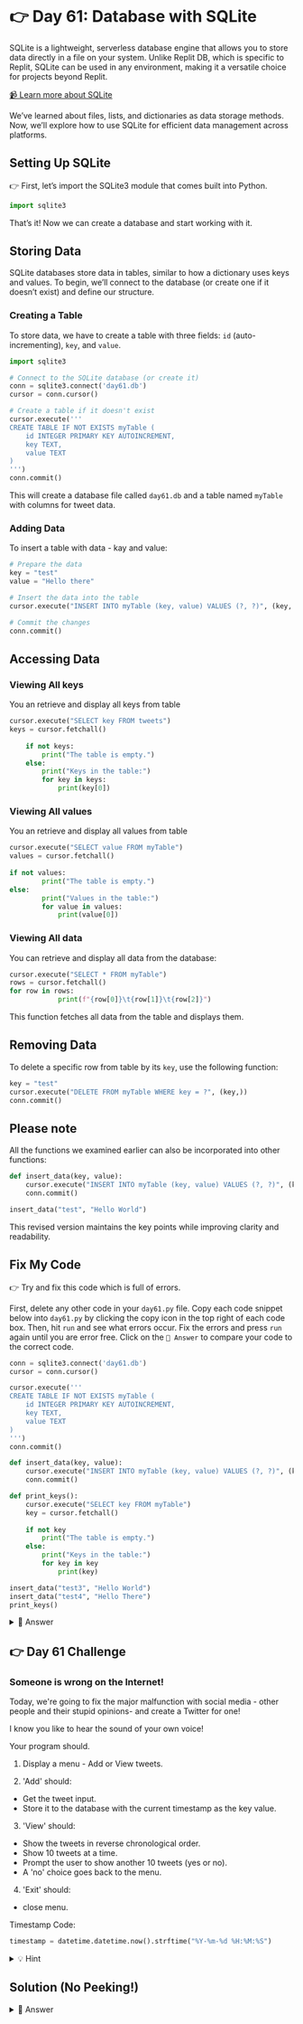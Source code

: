 # 👉 Day 61: Database with SQLite

SQLite is a lightweight, serverless database engine that allows you to store data directly in a file on your system. Unlike Replit DB, which is specific to Replit, SQLite can be used in any environment, making it a versatile choice for projects beyond Replit.

<a href="https://www.youtube.com/watch?v=girsuXz0yA8" target="_blank">📹 Learn more about SQLite</a>

We’ve learned about files, lists, and dictionaries as data storage methods. Now, we’ll explore how to use SQLite for efficient data management across platforms.

## Setting Up SQLite

👉 First, let’s import the SQLite3 module that comes built into Python.

```python
import sqlite3
```

That’s it! Now we can create a database and start working with it.

## Storing Data

SQLite databases store data in tables, similar to how a dictionary uses keys and values. To begin, we’ll connect to the database (or create one if it doesn’t exist) and define our structure.

### Creating a Table

To store data, we have to create a table with three fields: `id` (auto-incrementing), `key`, and `value`.

```python
import sqlite3

# Connect to the SQLite database (or create it)
conn = sqlite3.connect('day61.db')
cursor = conn.cursor()

# Create a table if it doesn't exist
cursor.execute('''
CREATE TABLE IF NOT EXISTS myTable (
    id INTEGER PRIMARY KEY AUTOINCREMENT,
    key TEXT,
    value TEXT
)
''')
conn.commit()
```

This will create a database file called `day61.db` and a table named `myTable` with columns for tweet data.

### Adding Data

To insert a table with data - kay and value:

```python
# Prepare the data
key = "test"
value = "Hello there"

# Insert the data into the table
cursor.execute("INSERT INTO myTable (key, value) VALUES (?, ?)", (key, value))

# Commit the changes
conn.commit()
```

## Accessing Data

### Viewing All keys

You an retrieve and display all keys from table

```python
cursor.execute("SELECT key FROM tweets")
keys = cursor.fetchall()
    
    if not keys:
        print("The table is empty.")
    else:
        print("Keys in the table:")
        for key in keys:
            print(key[0])
```

### Viewing All values

You an retrieve and display all values from table

```python
cursor.execute("SELECT value FROM myTable")
values = cursor.fetchall()
    
if not values:
        print("The table is empty.")
else:
        print("Values in the table:")
        for value in values:
            print(value[0])
```


### Viewing All data

You can retrieve and display all data from the database:

```python
cursor.execute("SELECT * FROM myTable")
rows = cursor.fetchall()
for row in rows:
            print(f"{row[0]}\t{row[1]}\t{row[2]}")
```

This function fetches all data from the table and displays them.


## Removing Data

To delete a specific row from table by its `key`, use the following function:

```python
key = "test"
cursor.execute("DELETE FROM myTable WHERE key = ?", (key,))
conn.commit()
```

## Please note 
All the functions we examined earlier can also be incorporated into other functions:

```python
def insert_data(key, value):
    cursor.execute("INSERT INTO myTable (key, value) VALUES (?, ?)", (key, value))
    conn.commit()

insert_data("test", "Hello World")
```
This revised version maintains the key points while improving clarity and readability. 


## Fix My Code

👉 Try and fix this code which is full of errors.

First, delete any other code in your `day61.py` file. Copy each code snippet below into `day61.py` by clicking the copy icon in the top right of each code box. Then, hit `run` and see what errors occur. Fix the errors and press `run` again until you are error free. Click on the `👀 Answer` to compare your code to the correct code.

```python
conn = sqlite3.connect('day61.db')
cursor = conn.cursor()

cursor.execute('''
CREATE TABLE IF NOT EXISTS myTable (
    id INTEGER PRIMARY KEY AUTOINCREMENT,
    key TEXT,
    value TEXT
)
''')
conn.commit()

def insert_data(key, value):
    cursor.execute("INSERT INTO myTable (key, value) VALUES (?, ?)", (key, value))
    conn.commit()

def print_keys():
    cursor.execute("SELECT key FROM myTable")
    key = cursor.fetchall()
    
    if not key
        print("The table is empty.")
    else:
        print("Keys in the table:")
        for key in key
            print(key)

insert_data("test3", "Hello World")
insert_data("test4", "Hello There")
print_keys()
```


<details>
<summary>👀 Answer</summary>

```python
import sqlite3 # no import

conn = sqlite3.connect('day61.db')
cursor = conn.cursor()


cursor.execute('''
CREATE TABLE IF NOT EXISTS myTable (
    id INTEGER PRIMARY KEY AUTOINCREMENT,
    key TEXT,
    value TEXT
)
''')
conn.commit()

def insert_data(key, value):
    cursor.execute("INSERT INTO myTable (key, value) VALUES (?, ?)", (key, value))
    conn.commit()

def print_keys():
    cursor.execute("SELECT key FROM myTable")
    keys = cursor.fetchall() # missing 's' from 'key'
    
    if not keys:  #missing colon
        print("The table is empty.")
    else:
        print("Keys in the table:")
        for key in keys:  #missing colon
            print(key[0]) # Only key column data, but we need a value

insert_data("test3", "Hello World")
insert_data("test4", "Hello There")
print_keys()
```

</details>

## 👉 Day 61 Challenge

###  Someone is wrong on the Internet!
Today, we're going to fix the major malfunction with social media - other people and their stupid opinions- and create a Twitter for one!

I know you like to hear the sound of your own voice!

Your program should.

1. Display a menu - Add or View tweets.

2. 'Add' should:

  - Get the tweet input.
  - Store it to the database with the current timestamp as the key value.
3. 'View' should:

  - Show the tweets in reverse chronological order.
  - Show 10 tweets at a time.
  - Prompt the user to show another 10 tweets (yes or no).
  - A 'no' choice goes back to the menu.

4. 'Exit' should:

  - close menu.
  
Timestamp Code:

```python
timestamp = datetime.datetime.now().strftime("%Y-%m-%d %H:%M:%S")
```

<details>
<summary>💡 Hint</summary>

- Use the `datetime` library to get the current timestamp.
- Use the `conn.close()` to close menu
- Use the `os` library to clear the console between each 10 tweets shown.


</details>

## Solution (No Peeking!)

<details>
<summary>👀 Answer</summary>

```python
import sqlite3
import datetime, os, time

# Connect to SQLite database (or create it if it doesn't exist)
conn = sqlite3.connect('tweets.db')
cursor = conn.cursor()

# Create a table if it doesn't exist
cursor.execute('''
CREATE TABLE IF NOT EXISTS tweets (
    id INTEGER PRIMARY KEY AUTOINCREMENT,
    timestamp TEXT,
    tweet TEXT
)
''')
conn.commit()

def addTweet():
    tweet = input("🐥 > ")
    timestamp = datetime.datetime.now().strftime("%Y-%m-%d %H:%M:%S")

# Insert the tweet and timestamp into the SQLite database
    cursor.execute('''
    INSERT INTO tweets (timestamp, tweet)
    VALUES (?, ?)
    ''', (timestamp, tweet))

    conn.commit()  # Save changes
    time.sleep(1)
    os.system("clear")

def viewTweet():
    # Fetch all tweets in reverse order
    cursor.execute('SELECT * FROM tweets ORDER BY id DESC')
    matches = cursor.fetchall()  # Get all tweets from the database
    counter = 0

# Display the tweets in batches of 10
    for tweet in matches:
        print(f"{tweet[1]}: {tweet[2]}")  # Print timestamp and tweet
        print()
        time.sleep(0.3)
        counter += 1
        if counter % 10 == 0:
            carryOn = input("Next 10?: ")
            if carryOn.lower() == "no":
                break
    time.sleep(1)
    os.system("clear")

while True:
    print("Tweeter")
    menu = input("1: Add Tweet\n2: View Tweets\n3: Exit\n> ")

    if menu == "1":
        addTweet()
    elif menu == "2":
        viewTweet()
    elif menu == "3":
        print("Exiting the program...")
        conn.close()  # Close the database connection before exiting
        break
    else:
        print("Invalid option, please choose 1, 2, or 3.")
```

</details>